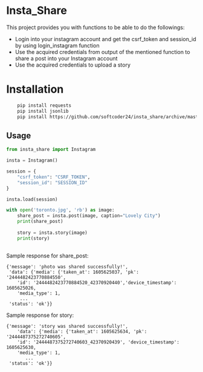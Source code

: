 Insta_Share
=========

This project provides you with functions to be able to do the followings:
 *  Login into your instagram account and get the csrf_token and session_id by using login_instagram function
 *  Use the acquired credentials from output of the mentioned function to share a post into your Instagram account  
 *  Use the acquired credentials to upload a story
 
 # Installation #
 
```bash
    pip install requests
    pip install jsonlib
    pip install https://github.com/softcoder24/insta_share/archive/master.zip
```
 
 ## Usage ##
 
```python
from insta_share import Instagram

insta = Instagram()

session = {
    "csrf_token": "CSRF_TOKEN",
    "session_id": "SESSION_ID"
}

insta.load(session)

with open('toronto.jpg', 'rb') as image:
    share_post = insta.post(image, caption="Lovely City")
    print(share_post)
    
    story = insta.story(image)
    print(story)
    

```
Sample response for share_post: 
```
{'message': 'photo was shared successfully!', 
 'data': {'media': {'taken_at': 1605625037, 'pk': '2444482423770884550', 
    'id': '2444482423770884520_42370920440','device_timestamp': 1605625026, 
    'media_type': 1,
     ...
 'status': 'ok'}}

```
Sample response for story: 
```
{'message': 'story was shared successfully!', 
    'data': {'media': {'taken_at': 1605625634, 'pk': '2444487375272740605', 
    'id': '2444487375272740603_42370920439', 'device_timestamp': 1605625630,
    'media_type': 1, 
       ...
 'status': 'ok'}}

```